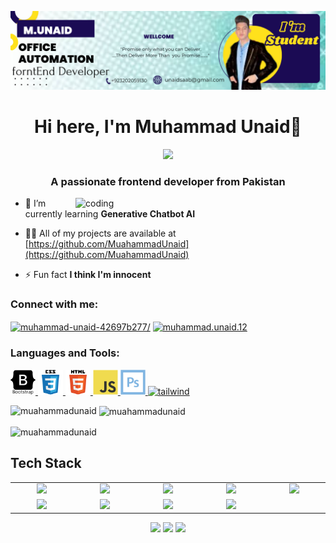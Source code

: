 ![logo](https://github.com/MuahammadUnaid/MuahammadUnaid/blob/main/unaid-baner.png)
<body>
  
  <div align="center">
    <h1> Hi here, I'm Muhammad Unaid👋<a href="https://github.com/MuahammadUnaid/my_project1"></h1>
  </div>	

 <p align="center">
<a href="https://github.com/hammad-air"><img src="https://readme-typing-svg.herokuapp.com/?lines=Front+end+Developert&size=26&duration=3500&pause=500&center=true&width=500&height=50&color=eab676"></a>
	
<h3 align="center">A passionate frontend developer from Pakistan</h3>

<img align="right" alt="coding" width="400" src="https://user-images.githubusercontent.com/55389276/140866485-8fb1c876-9a8f-4d6a-98dc-08c4981eaf70.gif">



- 🌱 I’m currently learning **Generative Chatbot AI**

- 👨‍💻 All of my projects are available at [https://github.com/MuahammadUnaid](https://github.com/MuahammadUnaid)

- ⚡ Fun fact **I think I'm innocent**

<h3 align="left">Connect with me:</h3>
<p align="left">
<a href="https://linkedin.com/in/muhammad-unaid-42697b277/" target="blank"><img align="center" src="https://raw.githubusercontent.com/rahuldkjain/github-profile-readme-generator/master/src/images/icons/Social/linked-in-alt.svg" alt="muhammad-unaid-42697b277/" height="30" width="40" /></a>
<a href="https://fb.com/muhammad.unaid.12" target="blank"><img align="center" src="https://raw.githubusercontent.com/rahuldkjain/github-profile-readme-generator/master/src/images/icons/Social/facebook.svg" alt="muhammad.unaid.12" height="30" width="40" /></a>
</p>

<h3 align="left">Languages and Tools:</h3>
<p align="left"> <a href="https://getbootstrap.com" target="_blank" rel="noreferrer"> <img src="https://raw.githubusercontent.com/devicons/devicon/master/icons/bootstrap/bootstrap-plain-wordmark.svg" alt="bootstrap" width="40" height="40"/> </a> <a href="https://www.w3schools.com/css/" target="_blank" rel="noreferrer"> <img src="https://raw.githubusercontent.com/devicons/devicon/master/icons/css3/css3-original-wordmark.svg" alt="css3" width="40" height="40"/> </a> <a href="https://www.w3.org/html/" target="_blank" rel="noreferrer"> <img src="https://raw.githubusercontent.com/devicons/devicon/master/icons/html5/html5-original-wordmark.svg" alt="html5" width="40" height="40"/> </a> <a href="https://developer.mozilla.org/en-US/docs/Web/JavaScript" target="_blank" rel="noreferrer"> <img src="https://raw.githubusercontent.com/devicons/devicon/master/icons/javascript/javascript-original.svg" alt="javascript" width="40" height="40"/> </a> <a href="https://www.photoshop.com/en" target="_blank" rel="noreferrer"> <img src="https://raw.githubusercontent.com/devicons/devicon/master/icons/photoshop/photoshop-line.svg" alt="photoshop" width="40" height="40"/> </a> <a href="https://tailwindcss.com/" target="_blank" rel="noreferrer"> <img src="https://www.vectorlogo.zone/logos/tailwindcss/tailwindcss-icon.svg" alt="tailwind" width="40" height="40"/> </a> </p>

<p><img align="left" src="https://github-readme-stats.vercel.app/api/top-langs?username=muahammadunaid&show_icons=true&locale=en&layout=compact" alt="muahammadunaid" /></p>

<p>&nbsp;<img align="center" src="https://github-readme-stats.vercel.app/api?username=muahammadunaid&show_icons=true&locale=en" alt="muahammadunaid" /></p>

<p><img align="center" src="https://github-readme-streak-stats.herokuapp.com/?user=muahammadunaid&" alt="muahammadunaid" /></p>
<h2>Tech Stack</h2>

<table width="100">
<tr>
    <td align='center' width="200">
        <img src="https://www.svgrepo.com/show/353648/dialogflow.svg" width="80">
    </td>

  <td align='center' width="200">
        <img src="https://upload.wikimedia.org/wikipedia/commons/thumb/c/cb/Google_Assistant_logo.svg/1200px-Google_Assistant_logo.svg.png"  width="80">
    </td>
 <td align='center' width="200">
        <img src="https://github.com/abranhe/programming-languages-logos/blob/master/src/javascript/javascript.svg" width="80">
    </td>
 <td align='center' width="200">
        <img src="https://fiverr-res.cloudinary.com/npm-assets/layout-server/fiverr-og-logo.5fd6463.png" width="100">
    </td>
 <td align='center' width="200">
        <img src="https://www.linkpicture.com/q/teachable.png">
    </td>
 
</tr>
 
<tr>
    <td align='center'>
        <img src="https://upload.wikimedia.org/wikipedia/commons/thumb/3/38/HTML5_Badge.svg/600px-HTML5_Badge.svg.png"  width="80">
    </td>
    <td align='center'>
        <img src="https://www.linkpicture.com/q/chatgpt_1.jpg" width="80">
    </td>
 <td align='center'>
        <img src="https://github.com/bestofjs/bestofjs-webui/blob/master/public/logos/vscode.svg" width="80">
    </td>
     <td align='center'>
        <img src="https://download.logo.wine/logo/Amazon_Alexa/Amazon_Alexa-Logo.wine.png">
    </td>
</tr>
 

    
</table>
</p>
<p align="center">
<a href="https://www.linkedin.com/in/muhammad-unaid-42697b277/"><img src="https://img.shields.io/badge/-Muhammad unaid?style=flat&logo=Linkedin&logoColor=white"/></a>
<a href="mailto:unaidsaab@gmail.com"><img src="#"/></a>
<a href="#"><img src="#"/></a>
 </p>
 
<br>
